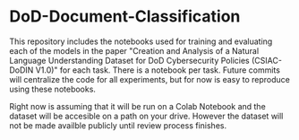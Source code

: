 # DoD-Document-Classification

This repository includes the notebooks used for training and evaluating each of the models in the paper "Creation and Analysis of a Natural Language Understanding Dataset for DoD Cybersecurity Policies (CSIAC-DoDIN V1.0)" for each task. There is a notebook per task. Future commits will centralize the code for all experiments, but for now is easy to reproduce using these notebooks.

Right now is assuming that it will be run on a Colab Notebook and the dataset will be accesible on a path on your drive. However the dataset will not be made availble publicly until review process finishes.
